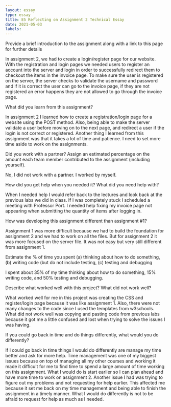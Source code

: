 ```yaml
---
layout: essay
type: essay
title: E5 Reflecting on Assignment 2 Technical Essay
date: 2021-05-03
labels:
---
```

Provide a brief introduction to the assignment along with a link to this page for further details

In assignment 2, we had to create a login/register page for our website. With the registration and login pages we needed users to register an account into the server and login in order to successfully redirect them to checkout the items in the invoice page. To make sure the user is registered on the server, the server checks to validate the username and password and if it is correct the user can go to the invoice page, if they are not registered an error happens they are not allowed to go through the invoice page.

What did you learn from this assignment?

In assignment 2 I learned how to create a registration/login page for a website using the POST method. Also, being able to make the server validate a user before moving on to the next page, and redirect a user if the login is not correct or registered.
Another thing I learned from this assignment was that it takes a lot of time and patience. I need to set more time aside to work on the assignments.

Did you work with a partner? Assign an estimated percentage on the amount each team member contributed to the assignment (including yourself).

No, I did not work with a partner. I worked by myself.

How did you get help when you needed it? What did you need help with?

When I needed help I would refer back to the lectures and look back at the previous labs we did in class. If I was completely stuck I scheduled a meeting with Professor Port. I needed help fixing my invoice page not appearing when submitting the quantity of items after logging in.

How was developing this assignment different than assignment #1?

Assignment 1 was more difficult because we had to build the foundation for assignment 2 and we had to work on all the files. But for assignment 2 it was more focused on the server file. It was not easy but very still different from assignment 1.

Estimate the % of time you spent (a) thinking about how to do something, (b) writing code (but do not include testing, (c) testing and debugging

I spent about 35% of my time thinking about how to do something, 15% writing code, and 50% testing and debugging.

Describe what worked well with this project? What did not work well?

What worked well for me in this project was creating the CSS and register/login page because it was like assignment 1. Also, there were not many changes to the code since I used the templates from w3schools.
What did not work well was copying and pasting code from previous labs because it got me a little confused and lost when trying to solve the issues I was having.

If you could go back in time and do things differently, what would you do differently?

If I could go back in time things I would do differently are manage my time better and ask for more help. Time management was one of my biggest issues because on top of managing all my other courses and working it made it difficult for me to find time to spend a large amount of time working on this assignment. What I would do is start earlier so I can plan ahead and have more time to work on assignment 2. Another issue I had was trying to figure out my problems and not requesting for help earlier. This affected me because it set me back on my time management and being able to finish the assignment in a timely manner. What I would do differently is not to be afraid to request for help as much as I needed. 
